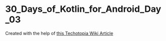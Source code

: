 # 30_Days_of_Kotlin_for_Android_Day_03

Created with the help of [this Techotopia Wiki Article](http://www.techotopia.com/index.php/Kotlin_-_Video_Recording_and_Image_Capture_on_Android_using_Camera_Intents)
